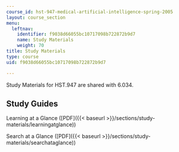 ```yaml
---
course_id: hst-947-medical-artificial-intelligence-spring-2005
layout: course_section
menu:
  leftnav:
    identifier: f9038d66055bc10717098b722872b9d7
    name: Study Materials
    weight: 70
title: Study Materials
type: course
uid: f9038d66055bc10717098b722872b9d7

---
```


Study Materials for HST.947 are shared with 6.034.

Study Guides
------------

Learning at a Glance ([PDF]({{< baseurl >}}/sections/study-materials/learningatglance))

Search at a Glance ([PDF]({{< baseurl >}}/sections/study-materials/searchataglance))